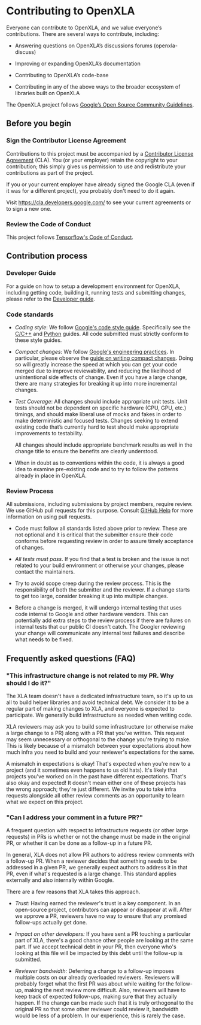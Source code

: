 # Contributing to OpenXLA

Everyone can contribute to OpenXLA, and we value everyone’s contributions. There
are several ways to contribute, including:

*   Answering questions on OpenXLA’s discussions forums (openxla-discuss)

*   Improving or expanding OpenXLA’s documentation

*   Contributing to OpenXLA’s code-base

*   Contributing in any of the above ways to the broader ecosystem of libraries
built on OpenXLA

The OpenXLA project follows
[Google’s Open Source Community Guidelines](https://opensource.google/conduct/).

## Before you begin

### Sign the Contributor License Agreement

Contributions to this project must be accompanied by a
[Contributor License Agreement](https://cla.developers.google.com/about) (CLA).
You (or your employer) retain the copyright to your contribution; this simply
gives us permission to use and redistribute your contributions as part of the
project.

If you or your current employer have already signed the Google CLA (even if it
was for a different project), you probably don't need to do it again.

Visit <https://cla.developers.google.com/> to see your current agreements or to
sign a new one.

### Review the Code of Conduct

This project follows
[Tensorflow's Code of Conduct](https://github.com/tensorflow/tensorflow/blob/master/CODE_OF_CONDUCT.md).

## Contribution process

### Developer Guide

For a guide on how to setup a development environment for OpenXLA, including getting
code, building it, running tests and submitting changes, please refer to the
[Developer guide](docs/developer_guide.md).

### Code standards

*   *Coding style*: We follow [Google's code style guide](https://google.github.io/styleguide/).
    Specifically see the [C/C++](https://google.github.io/styleguide/cppguide.html) and [Python](https://google.github.io/styleguide/pyguide.html) guides. All
    code submitted must strictly conform to these style guides.

*   *Compact changes*: We follow
    [Google's engineering practices](https://google.github.io/eng-practices/).
    In particular, please observe the
    [guide on writing compact changes](https://google.github.io/eng-practices/review/developer/small-cls.html).
    Doing so will greatly increase the speed at which you can get your code
    merged due to improve reviewability, and reducing the likelihood of
    unintentional side effects of change. Even if you have a large change, there
    are many strategies for breaking it up into more incremental changes.

*   *Test Coverage*: All changes should include appropriate unit tests. Unit
    tests should not be dependent on specific hardware (CPU, GPU, etc.) timings,
    and should make liberal use of mocks and fakes in order to make
    deterministic and focused tests. Changes seeking to extend existing code
    that’s currently hard to test should make appropriate improvements to
    testability.

    All changes should include appropriate benchmark results as well in the
    change title to ensure the benefits are clearly understood.

*   When in doubt as to conventions within the code, it is always a good idea to
    examine pre-existing code and to try to follow the patterns already in place
    in OpenXLA.


### Review Process

All submissions, including submissions by project members, require review. We
use GitHub pull requests for this purpose. Consult
[GitHub Help](https://help.github.com/articles/about-pull-requests/) for more
information on using pull requests.

*   Code must follow all standards listed above prior to review. These are not
    optional and it is critical that the submitter ensure their code conforms
    before requesting review in order to assure timely acceptance of changes.

*   *All tests must pass*. If you find that a test is broken and the issue is not
    related to your build environment or otherwise your changes, please contact
    the maintainers.

*   Try to avoid scope creep during the review process. This is the
    responsibility of both the submitter and the reviewer. If a change starts to
    get too large, consider breaking it up into multiple changes.

*   Before a change is merged, it will undergo internal testing that uses code
    internal to Google and other hardware vendors. This can potentially add extra
    steps to the review process if there are failures on internal tests that our
    public CI doesn't catch. The Googler reviewing your change will communicate
    any internal test failures and describe what needs to be fixed.


## Frequently asked questions (FAQ)

### "This infrastructure change is not related to my PR. Why should I do it?"

The XLA team doesn't have a dedicated infrastructure team, so it's up to us all
to build helper libraries and avoid technical debt. We consider it to be a
regular part of making changes to XLA, and everyone is expected to participate.
We generally build infrastructure as needed when writing code.

XLA reviewers may ask you to build some infrastructure (or otherwise make a
large change to a PR) along with a PR that you've written. This request may seem
unnecessary or orthogonal to the change you're trying to make. This is likely
because of a mismatch between your expectations about how much infra you need to
build and your reviewer's expectations for the same.

A mismatch in expectations is okay! That's expected when you're new to a project
(and it sometimes even happens to us old hats). It's likely that projects you've
worked on in the past have different expectations. That's also okay and
expected! It doesn't mean either one of these projects has the wrong approach;
they're just different. We invite you to take infra requests alongside all other
review comments as an opportunity to learn what we expect on this project.

### "Can I address your comment in a future PR?"

A frequent question with respect to infrastructure requests (or other large
requests) in PRs is whether or not the change must be made in the original PR,
or whether it can be done as a follow-up in a future PR.

In general, XLA does not allow PR authors to address review comments with a
follow-up PR. When a reviewer decides that something needs to be addressed in a
given PR, we generally expect authors to address it in that PR, even if what's
requested is a large change. This standard applies externally and also
internally within Google.

There are a few reasons that XLA takes this approach.

*   *Trust:* Having earned the reviewer's trust is a key component. In an
    open-source project, contributors can appear or disappear at will. After we
    approve a PR, reviewers have no way to ensure that any promised follow-ups
    actually get done.

*   *Impact on other developers:* If you have sent a PR touching a particular
    part of XLA, there's a good chance other people are looking at the same
    part. If we accept technical debt in your PR, then everyone who's looking at
    this file will be impacted by this debt until the follow-up is submitted.

*   *Reviewer bandwidth:* Deferring a change to a follow-up imposes multiple
    costs on our already overloaded reviewers. Reviewers will probably forget
    what the first PR was about while waiting for the follow-up, making the next
    review more difficult. Also, reviewers will have to keep track of expected
    follow-ups, making sure that they actually happen. If the change can be made
    such that it is truly orthogonal to the original PR so that some other
    reviewer could review it, bandwidth would be less of a problem. In our
    experience, this is rarely the case.
